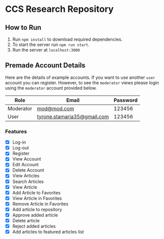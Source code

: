 # CCS Research Repository

## How to Run

1. Run `npm install` to download required dependencies.
2. To start the server run `npm run start`.
3. Run the server at `localhost:3000`

## Premade Account Details

Here are the details of example accounts. If you want to use another `user` account you can register. However, to see the `moderator` views please login using the `moderator` account provided below.

| Role      | Email                       | Password |
| --------- | --------------------------- | -------- |
| Moderator | mod@mod.com                 | 123456   |
| User      | tyrone.stamaria35@gmail.com | 123456   |

### Features

- [x] Log-in
- [x] Log-out
- [x] Register
- [x] View Account
- [x] Edit Account
- [x] Delete Account
- [x] View Articles
- [x] Search Articles
- [x] View Article
- [x] Add Article to Favorites
- [x] View Article in Favorites
- [x] Remove Article in Favorites
- [x] Add article to repository
- [x] Approve added article
- [x] Delete article
- [x] Reject added articles
- [x] Add articles to featured articles list
